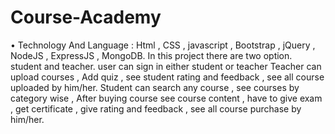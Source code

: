 # Course-Academy
• Technology And Language :
Html , CSS , javascript , Bootstrap , jQuery , NodeJS , ExpressJS , MongoDB.
In this project there are two option. student and teacher. user can sign in either student or teacher
Teacher can upload courses , Add quiz , see student rating and feedback , see all course
uploaded by him/her.
Student can search any course , see courses by category wise , After buying course see course
content , have to give exam , get certificate , give rating and feedback , see all course purchase by him/her.
